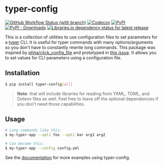 # typer-config

[![GitHub Workflow Status (with branch)](https://img.shields.io/github/actions/workflow/status/maxb2/typer-config/ci.yml?branch=main&style=flat-square)](https://github.com/maxb2/typer-config/actions/workflows/ci.yml)
[![Codecov](https://img.shields.io/codecov/c/github/maxb2/typer-config?style=flat-square)](https://app.codecov.io/gh/maxb2/typer-config)
[![PyPI](https://img.shields.io/pypi/v/typer-config?style=flat-square)](https://pypi.org/project/typer-config/)
[![PyPI - Downloads](https://img.shields.io/pypi/dm/typer-config?style=flat-square)](https://pypi.org/project/typer-config/#history)
[![Libraries.io dependency status for latest release](https://img.shields.io/librariesio/release/pypi/typer-config?style=flat-square)](https://libraries.io/pypi/typer-config)

This is a collection of utilities to use configuration files to set parameters for a [typer](https://github.com/tiangolo/typer) CLI.
It is useful for typer commands with many options/arguments so you don't have to constantly rewrite long commands.
This package was inspired by [phha/click_config_file](https://github.com/phha/click_config_file) and prototyped in [this issue](https://github.com/tiangolo/typer/issues/86#issuecomment-996374166). It allows you to set values for CLI parameters using a configuration file. 

## Installation

```bash
$ pip install typer-config[all]
```

> **Note**: that will include libraries for reading from YAML, TOML, and Dotenv files as well.
  Feel free to leave off the optional dependencies if you don't need those capabilities.

## Usage

```bash
# Long commands like this:
$ my-typer-app --opt1 foo --opt2 bar arg1 arg2

# Can become this:
$ my-typer-app --config config.yml
```

See the [documentation](https://maxb2.github.io/typer-config/latest/examples/simple_yaml/) for more examples using typer-config.